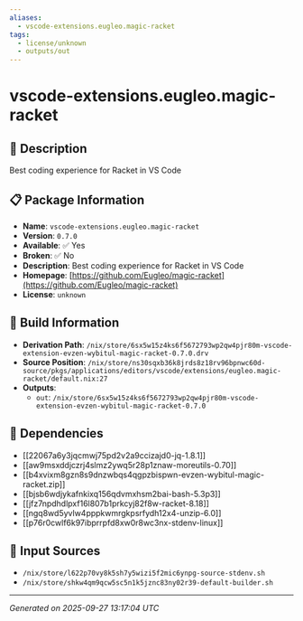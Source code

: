 ```yaml
---
aliases:
  - vscode-extensions.eugleo.magic-racket
tags:
  - license/unknown
  - outputs/out
---
```


# vscode-extensions.eugleo.magic-racket

## 📝 Description

Best coding experience for Racket in VS Code

## 📋 Package Information

- **Name**: `vscode-extensions.eugleo.magic-racket`
- **Version**: `0.7.0`
- **Available**: ✅ Yes
- **Broken**: ✅ No
- **Description**: Best coding experience for Racket in VS Code
- **Homepage**: [https://github.com/Eugleo/magic-racket](https://github.com/Eugleo/magic-racket)
- **License**: `unknown`

## 🔧 Build Information

- **Derivation Path**: `/nix/store/6sx5w15z4ks6f5672793wp2qw4pjr80m-vscode-extension-evzen-wybitul-magic-racket-0.7.0.drv`
- **Source Position**: `/nix/store/ns30sqxb36k8jrds8z18rv96bpnwc60d-source/pkgs/applications/editors/vscode/extensions/eugleo.magic-racket/default.nix:27`
- **Outputs**:
  - `out`:  `/nix/store/6sx5w15z4ks6f5672793wp2qw4pjr80m-vscode-extension-evzen-wybitul-magic-racket-0.7.0`

## 🔗 Dependencies

- [[22067a6y3jqcmwj75pd2v2a9ccizajd0-jq-1.8.1]]
- [[aw9msxddjczrj4slmz2ywq5r28p1znaw-moreutils-0.70]]
- [[b4xvixm8gzn8s9dnzwbqs4qgpzbispwn-evzen-wybitul-magic-racket.zip]]
- [[bjsb6wdjykafnkixq156qdvmxhsm2bai-bash-5.3p3]]
- [[jfz7npdhdlpxf16l807b1prkcyj82f8w-racket-8.18]]
- [[ngq8wd5yvlw4pppkwmrgkpsrfydh12x4-unzip-6.0]]
- [[p76r0cwlf6k97ibprrpfd8xw0r8wc3nx-stdenv-linux]]

## 📁 Input Sources

- `/nix/store/l622p70vy8k5sh7y5wizi5f2mic6ynpg-source-stdenv.sh`
- `/nix/store/shkw4qm9qcw5sc5n1k5jznc83ny02r39-default-builder.sh`

---
*Generated on 2025-09-27 13:17:04 UTC*
